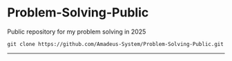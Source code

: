 

# Problem-Solving-Public

Public repository for my problem solving in 2025

``` Shell
git clone https://github.com/Amadeus-System/Problem-Solving-Public.git
```

---